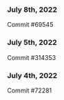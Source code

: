 ### July 8th, 2022

Commit #69545

### July 5th, 2022

Commit #314353


### July 4th, 2022

Commit #72281
